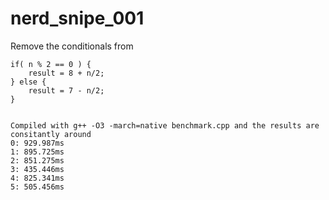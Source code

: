 # nerd_snipe_001
Remove the conditionals from

```
if( n % 2 == 0 ) {
    result = 8 + n/2;
} else {
    result = 7 - n/2;
}


Compiled with g++ -O3 -march=native benchmark.cpp and the results are consitantly around
0: 929.987ms
1: 895.725ms
2: 851.275ms
3: 435.446ms
4: 825.341ms
5: 505.456ms
```
